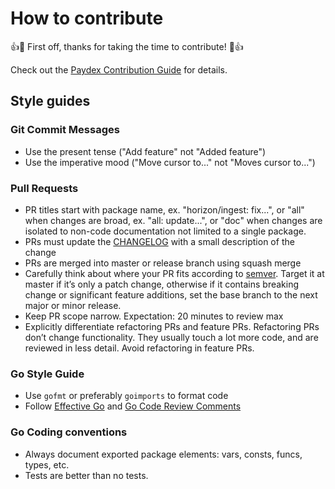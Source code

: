 # How to contribute

👍🎉 First off, thanks for taking the time to contribute! 🎉👍

Check out the [Paydex Contribution Guide](https://github.com/paydex-core/docs/blob/master/CONTRIBUTING.md) for details.

## Style guides

### Git Commit Messages

* Use the present tense ("Add feature" not "Added feature")
* Use the imperative mood ("Move cursor to..." not "Moves cursor to...")

### Pull Requests

* PR titles start with package name, ex. "horizon/ingest: fix...", or "all" when changes are broad, ex. "all: update...", or "doc" when changes are isolated to non-code documentation not limited to a single package.
* PRs must update the [CHANGELOG](CHANGELOG.md) with a small description of the change
* PRs are merged into master or release branch using squash merge
* Carefully think about where your PR fits according to [semver](https://semver.org). Target it at master if it’s only a patch change, otherwise if it contains breaking change or significant feature additions, set the base branch to the next major or minor release.
* Keep PR scope narrow. Expectation: 20 minutes to review max
* Explicitly differentiate refactoring PRs and feature PRs. Refactoring PRs don’t change functionality. They usually touch a lot more code, and are reviewed in less detail. Avoid refactoring in feature PRs.

### Go Style Guide

* Use `gofmt` or preferably `goimports` to format code
* Follow [Effective Go](https://golang.org/doc/effective_go.html) and [Go Code Review Comments](https://github.com/golang/go/wiki/CodeReviewComments)

### Go Coding conventions

- Always document exported package elements: vars, consts, funcs, types, etc.
- Tests are better than no tests.
